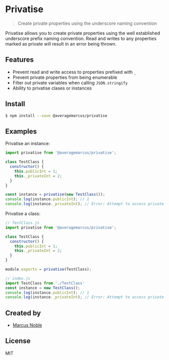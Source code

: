# Privatise

> Create private properties using the underscore naming convention

Privatise allows you to create private properties using the well established underscore prefix naming convention. Read and writes to any properties marked as private will result in an error being thrown.

## Features

* Prevent read and write access to properties prefixed with `_`
* Prevent private properties from being enumerable
* Filter out private variables when calling `JSON.stringify`
* Ability to privatise clases or instances

## Install

```sh
$ npm install --save @averagemarcus/privatise
```

## Examples

Privatise an instance:
```js
import privatise from '@averagemarcus/privatise';

class TestClass {
  constructor() {
    this.publicInt = 1;
    this._privateInt = 2;
  }
}

const instance = privatise(new TestClass());
console.log(instance.publicInt); // 1
console.log(instance._privateInt); // Error: Attempt to access private property
```

Privatise a class:
```js
// TestClass.js
import privatise from '@averagemarcus/privatise';

class TestClass {
  constructor() {
    this.publicInt = 1;
    this._privateInt = 2;
  }
}

module.exports = privatise(TestClass);

// index.js
import TestClass from './TestClass'
const instance = new TestClass();
console.log(instance.publicInt); // 1
console.log(instance._privateInt); // Error: Attempt to access private property
```

## Created by

* [Marcus Noble](http://github.com/averageMarcus/)

## License

MIT
